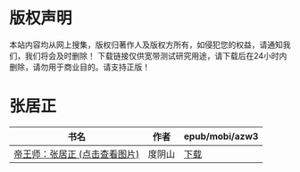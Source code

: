 # 版权声明

本站内容均从网上搜集，版权归著作人及版权方所有，如侵犯您的权益，请通知我们，我们将会及时删除！ 下载链接仅供宽带测试研究用途，请下载后在24小时内删除，请勿用于商业目的。请支持正版！

# 张居正

| 书名 | 作者 | epub/mobi/azw3 |
| --- | --- | --- |
| [帝王师：张居正 (点击查看图片)](https://www.dushupai.com/attachment/2024/06/01/43a49bd2a201d704.jpg) | 度阴山 | [下载](https://url89.ctfile.com/f/31084289-1357006345-151672?p=8866) |
